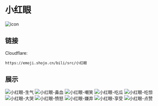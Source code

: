# 小红眼
![icon](https://emoji.shojo.cn/bili/src/小红眼/icon.png)
## 链接
Cloudflare:
```
https://emoji.shojo.cn/bili/src/小红眼
```
## 展示
![小红眼-生气](https://emoji.shojo.cn/bili/src/小红眼/小红眼-生气.png)
![小红眼-鼻血](https://emoji.shojo.cn/bili/src/小红眼/小红眼-鼻血.png)
![小红眼-嘲笑](https://emoji.shojo.cn/bili/src/小红眼/小红眼-嘲笑.png)
![小红眼-吃瓜](https://emoji.shojo.cn/bili/src/小红眼/小红眼-吃瓜.png)
![小红眼-吃惊](https://emoji.shojo.cn/bili/src/小红眼/小红眼-吃惊.png)
![小红眼-大哭](https://emoji.shojo.cn/bili/src/小红眼/小红眼-大哭.png)
![小红眼-愤怒](https://emoji.shojo.cn/bili/src/小红眼/小红眼-愤怒.png)
![小红眼-嫌弃](https://emoji.shojo.cn/bili/src/小红眼/小红眼-嫌弃.png)
![小红眼-享受](https://emoji.shojo.cn/bili/src/小红眼/小红眼-享受.png)
![小红眼-点赞](https://emoji.shojo.cn/bili/src/小红眼/小红眼-点赞.png)
